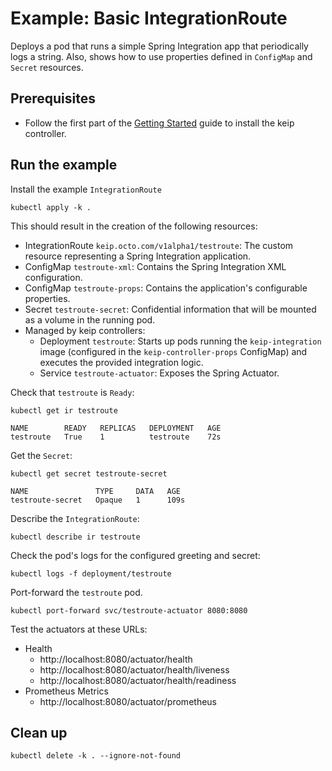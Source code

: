 # Example: Basic IntegrationRoute

Deploys a pod that runs a simple Spring Integration app that periodically logs a string. Also, shows how to use
properties defined in `ConfigMap` and `Secret` resources.

## Prerequisites

- Follow the first part of the [Getting Started](..%2F..%2F..%2FREADME.md#getting-started) guide to install the keip
  controller.

## Run the example

Install the example `IntegrationRoute`

```shell
kubectl apply -k .
```

This should result in the creation of the following resources:

- IntegrationRoute `keip.octo.com/v1alpha1/testroute`: The custom resource representing a Spring Integration
  application.
- ConfigMap `testroute-xml`: Contains the Spring Integration XML configuration.
- ConfigMap `testroute-props`: Contains the application's configurable properties.
- Secret `testroute-secret`: Confidential information that will be mounted as a volume in the running
  pod.
- Managed by keip controllers:
    - Deployment `testroute`: Starts up pods running the `keip-integration`
      image (configured in the `keip-controller-props` ConfigMap) and executes the provided integration logic.
    - Service `testroute-actuator`: Exposes the Spring Actuator.

Check that `testroute` is `Ready`:

```shell
kubectl get ir testroute

NAME        READY   REPLICAS   DEPLOYMENT   AGE
testroute   True    1          testroute    72s
```

Get the `Secret`:

```shell
kubectl get secret testroute-secret

NAME               TYPE     DATA   AGE
testroute-secret   Opaque   1      109s
```

Describe the `IntegrationRoute`:

```shell
kubectl describe ir testroute
```

Check the pod's logs for the configured greeting and secret:

```shell
kubectl logs -f deployment/testroute
```

Port-forward the `testroute` pod.

```shell
kubectl port-forward svc/testroute-actuator 8080:8080
```

Test the actuators at these URLs:

- Health
    - http://localhost:8080/actuator/health
    - http://localhost:8080/actuator/health/liveness
    - http://localhost:8080/actuator/health/readiness
- Prometheus Metrics
    - http://localhost:8080/actuator/prometheus

## Clean up

```shell
kubectl delete -k . --ignore-not-found
```